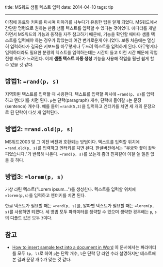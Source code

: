 title: MS워드 샘플 텍스트 입력
date: 2014-04-10
tags: tip

---
아침에 동료와 커피를 마시며 이야기를 나누다가 유용한 팁을 알게 되었다. MS워드에서 간단한 명령으로 원하는 만큼 샘플 텍스트를 입력할 수 있다는 것이었다. 에디터를 개발하면서 MS워드의 기능과 동작을 자주 참고하기 때문에, 기능을 확인할 때마다 샘플 텍스트를 입력해야 하는 경우가 많았는데 여간 번거로운게 아니었다.<!-- more --> 보통 처음에는 열심히 입력하다가 결국은 키보드를 아무렇게나 두드려 텍스트를 입력하게 된다. 아무렇게나 입력하더라도 필요한 분량의 텍스트를 입력하는데는 시간이 들고 이런 시간 때문에 작업 진행 속도가 느려진다. 이제 **샘플 텍스트 자동 생성** 기능을 사용해 작업을 훨씬 쉽게 할 수 있을 것 같다.

## 방법1: `=rand(p, s)`
지역화된 텍스트를 입력할 때 사용한다. 텍스트를 입력할 위치에 `=rand(p, s)`를 입력하고 엔터키를 치면 된다. `p`는 단락(paragraph) 개수, 단락에 들어갈 `s`는 문장(sentence) 개수다. 예를 들어 `=rand(5,3)`을 입력하고 엔터키를 치면 세 개의 문장으로 된 단락이 다섯 개 입력된다.

## 방법2: `=rand.old(p, s)`
MS워드2003 및 그 이전 버전과 호환되는 방법이다. 텍스트를 입력할 위치에 `=rand.old(p, s)`를 입력하고 엔터키를 치면 된다. 한글버전에서는 "무궁화 꽃이 활짝 피었습니다."가 반복해 나온다. `=rand(p, s)`를 쓰는게 좀더 진짜같아 이걸 쓸 일은 없을 듯 하다.

## 방법3: `=lorem(p, s)`
가상 라틴 텍스트("Lorem ipsum...")를 생성한다. 텍스트를 입력할 위치에 `=lorem(p,s)`를 입력하고 엔터키를 치면 된다.

한글 텍스트가 필요할 때는 `=rand(p, s)`를, 알파벳 텍스트가 필요할 때는 `=lorem(p, s)`를 사용하면 되겠다. 세 방법 모두 파라미터를 생략할 수 있으며 생략한 경우에는 `p`, `s`의 디폴드 값은 모두 `3`이다.

## 참고
* [How to insert sample text into a document in Word](http://support.microsoft.com/kb/212251)
이 문서에서는 파라미터를 모두 `(p, l)`로 하여 `p`는 단락 개수, `l`은 단락 당 라인 수라 설명하지만 테스트해본 결과 문장 개수가 맞는 것 같다.
